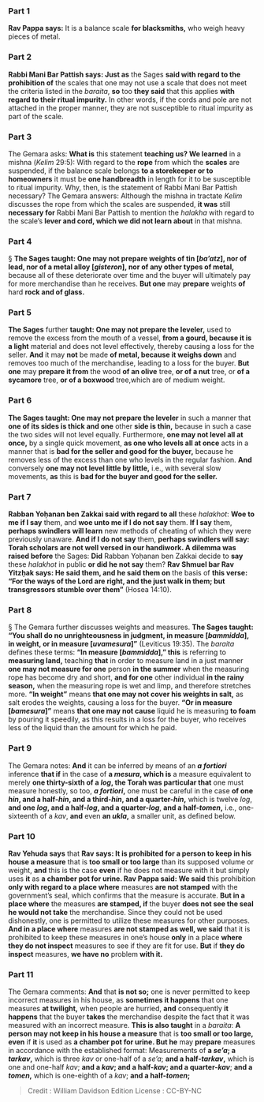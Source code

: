 
### Part 1
<b>Rav Pappa says:</b> It is a balance scale <b>for blacksmiths,</b> who weigh heavy pieces of metal.

### Part 2
<b>Rabbi Mani Bar Pattish says: Just as</b> the Sages <b>said with regard to the prohibition of</b> the scales that one may not use a scale that does not meet the criteria listed in the <i>baraita</i>, <b>so</b> too <b>they said</b> that this applies <b>with regard to their ritual impurity.</b> In other words, if the cords and pole are not attached in the proper manner, they are not susceptible to ritual impurity as part of the scale.

### Part 3
The Gemara asks: <b>What is</b> this statement <b>teaching us? We learned</b> in a mishna (<i>Kelim</i> 29:5): With regard to the <b>rope</b> from which the <b>scales</b> are suspended, if the balance scale belongs <b>to a storekeeper or to homeowners</b> it must be <b>one handbreadth</b> in length for it to be susceptible to ritual impurity. Why, then, is the statement of Rabbi Mani Bar Pattish necessary? The Gemara answers: Although the mishna in tractate <i>Kelim</i> discusses the rope from which the scales are suspended, <b>it was</b> still <b>necessary for</b> Rabbi Mani Bar Pattish to mention the <i>halakha</i> with regard to the scale’s <b>lever and cord, which we did not learn about</b> in that mishna.

### Part 4
§ <b>The Sages taught: One may not prepare weights of tin [<i>ba’atz</i>], nor of lead, nor of a metal alloy [<i>gisteron</i>], nor of any other types of metal,</b> because all of these deteriorate over time and the buyer will ultimately pay for more merchandise than he receives. <b>But one</b> may <b>prepare</b> weights <b>of</b> hard <b>rock and of glass.</b>

### Part 5
<b>The Sages</b> further <b>taught: One may not prepare the leveler,</b> used to remove the excess from the mouth of a vessel, <b>from a gourd, because it is a light</b> material and does not level effectively, thereby causing a loss for the seller. <b>And</b> it may <b>not</b> be made <b>of metal, because it weighs down</b> and removes too much of the merchandise, leading to a loss for the buyer. <b>But one</b> may <b>prepare it from</b> the wood <b>of an olive</b> tree, <b>or of a nut</b> tree, or <b>of a sycamore</b> tree, <b>or of a boxwood</b> tree,which are of medium weight.

### Part 6
<b>The Sages taught: One may not prepare the leveler</b> in such a manner that <b>one of its sides is thick and one</b> other <b>side is thin,</b> because in such a case the two sides will not level equally. Furthermore, <b>one may not level all at once,</b> by a single quick movement, <b>as one who levels all at once</b> acts in a manner that is <b>bad for the seller and good for the buyer,</b> because he removes less of the excess than one who levels in the regular fashion. <b>And</b> conversely <b>one may not level little by little,</b> i.e., with several slow movements, <b>as</b> this is <b>bad for the buyer and good for the seller.</b>

### Part 7
<b>Rabban Yoḥanan ben Zakkai said with regard to all</b> these <i>halakhot</i>: <b>Woe to me if I say</b> them, and <b>woe unto me if I do not say</b> them. <b>If I say</b> them, <b>perhaps swindlers will learn</b> new methods of cheating of which they were previously unaware. <b>And if I do not say</b> them, <b>perhaps swindlers will say: Torah scholars are not well versed in our handiwork. A dilemma was raised before</b> the Sages: <b>Did</b> Rabban Yoḥanan ben Zakkai decide to <b>say</b> these <i>halakhot</i> in public <b>or did he not say</b> them? <b>Rav Shmuel bar Rav Yitzḥak says: He said them, and he said them on</b> the basis of <b>this verse: “For the ways of the Lord are right, and the just walk in them; but transgressors stumble over them”</b> (Hosea 14:10).

### Part 8
§ The Gemara further discusses weights and measures. <b>The Sages taught: “You shall do no unrighteousness in judgment, in measure [<i>bammidda</i>], in weight, or in measure [<i>uvamesura</i>]”</b> (Leviticus 19:35). The <i>baraita</i> defines these terms: <b>“In measure [<i>bammidda</i>],” this</b> is referring to <b>measuring land,</b> teaching <b>that</b> in order to measure land in a just manner <b>one may not measure for one</b> person <b>in the summer</b> when the measuring rope has become dry and short, <b>and for one</b> other individual <b>in the rainy season,</b> when the measuring rope is wet and limp, and therefore stretches more. <b>“In weight”</b> means <b>that one may not cover his weights in salt,</b> as salt erodes the weights, causing a loss for the buyer. <b>“Or in measure [<i>bamesura</i>]”</b> means <b>that one may not cause</b> liquid he is measuring <b>to foam</b> by pouring it speedily, as this results in a loss for the buyer, who receives less of the liquid than the amount for which he paid.

### Part 9
The Gemara notes: <b>And</b> it can be inferred by means of an <b><i>a fortiori</i></b> inference <b>that if</b> in the case of <b>a <i>mesura</i>, which is</b> a measure equivalent to merely <b>one thirty-sixth of a <i>log</i>, the Torah was particular that</b> one must measure honestly, so too, <b><i>a fortiori</i>,</b> one must be careful in the case <b>of one <i>hin</i>, and a half-<i>hin</i>, and a third-<i>hin</i>, and a quarter-<i>hin</i>,</b> which is twelve <i>log</i>, <b>and one <i>log</i>, and a half-<i>log</i>, and a quarter-<i>log</i></b>, <b>and a half-<i>tomen</i>,</b> i.e., one-sixteenth of a <i>kav</i>, <b>and</b> even <b>an <i>ukla</i>,</b> a smaller unit, as defined below.

### Part 10
<b>Rav Yehuda says</b> that <b>Rav says: It is prohibited for a person to keep in his house a measure</b> that is <b>too small or too large</b> than its supposed volume or weight, <b>and</b> this is the case <b>even</b> if he does not measure with it but simply uses <b>it</b> as <b>a chamber pot for urine. Rav Pappa said: We said</b> this prohibition <b>only with regard to a place where</b> measures <b>are not stamped</b> with the government’s seal, which confirms that the measure is accurate. <b>But in a place where</b> the measures <b>are stamped, if</b> the buyer <b>does not see the seal he would not take</b> the merchandise. Since they could not be used dishonestly, one is permitted to utilize these measures for other purposes. <b>And in a place where</b> measures <b>are not stamped as well, we said</b> that it is prohibited to keep these measures in one’s house <b>only</b> in a place <b>where they do not inspect</b> measures to see if they are fit for use. <b>But</b> if <b>they do inspect</b> measures, <b>we have no</b> problem <b>with it.</b>

### Part 11
The Gemara comments: <b>And</b> that <b>is not so;</b> one is never permitted to keep incorrect measures in his house, as <b>sometimes it happens</b> that one measures <b>at twilight,</b> when people are hurried, <b>and</b> consequently <b>it happens</b> that the buyer <b>takes</b> the merchandise despite the fact that it was measured with an incorrect measure. <b>This is also taught</b> in a <i>baraita</i>: <b>A person may not keep in his house a measure</b> that is <b>too small or too large, even</b> if <b>it</b> is used as <b>a chamber pot for urine. But he</b> may <b>prepare</b> measures in accordance with the established format: Measurements of <b>a <i>se’a</i>; a <i>tarkav</i>,</b> which is three <i>kav</i> or one-half of a <i>se’a</i>; <b>and a half-<i>tarkav</i>,</b> which is one and one-half <i>kav</i>; <b>and a <i>kav</i>; and a half-<i>kav</i>; and a quarter-<i>kav</i></b>; <b>and a <i>tomen</i>,</b> which is one-eighth of a <i>kav</i>; <b>and a half-<i>tomen</i>;</b>

>Credit : William Davidson Edition
>License : CC-BY-NC